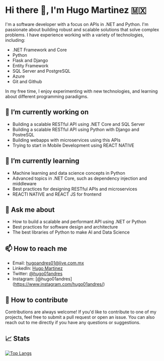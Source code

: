 # Hi there 👋, I'm Hugo Martinez 🇲🇽

I'm a software developer with a focus on APIs in .NET and Python. I'm passionate about building robust and scalable solutions that solve complex problems. I have experience working with a variety of technologies, including:

- .NET Framework and Core
- Python
- Flask and Django
- Entity Framework
- SQL Server and PostgreSQL
- Azure
- Git and Github

In my free time, I enjoy experimenting with new technologies, and learning about different programming paradigms.

## 🔭 I’m currently working on

- Building a scalable RESTful API using .NET Core and SQL Server
- Building a scalable RESTful API using Python with Django and PostreSQL
- Building webapps with microservices using this APIs
- Trying to start in Mobile Development using REACT NATIVE

## 🌱 I’m currently learning

- Machine learning and data science concepts in Python
- Advanced topics in .NET Core, such as dependency injection and middleware
- Best practices for designing RESTful APIs and microservices
- REACTI NATIVE and REACT JS for frontend

## 💬 Ask me about

- How to build a scalable and performant API using .NET or Python
- Best practices for software design and architecture
- The best libraries of Python to make AI and Data Science

## 📫 How to reach me

- Email: [hugoandres01@live.com.mx](mailto:hugoandres01@live.com.mx)
- LinkedIn: [Hugo Martinez]([https://www.linkedin.com/in/yourname/](https://www.linkedin.com/in/hugo01andres/))
- Twitter: [@hugo01andres](https://twitter.com/hugo01andres)
- Instagram: [@hugo01andres] (https://www.instagram.com/hugo01andres/)

## 🤝 How to contribute

Contributions are always welcome! If you'd like to contribute to one of my projects, feel free to submit a pull request or open an issue. You can also reach out to me directly if you have any questions or suggestions.

## 📈 Stats

[![Top Langs](https://github-readme-stats.vercel.app/api/top-langs/?username=hugo01andres&layout=compact)](https://github.com/anuraghazra/github-readme-stats)

